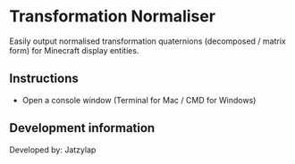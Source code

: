 # Transformation Normaliser
Easily output normalised transformation quaternions (decomposed / matrix form) for Minecraft display entities.

## Instructions
- Open a console window (Terminal for Mac / CMD for Windows)

## Development information
Developed by: Jatzylap
